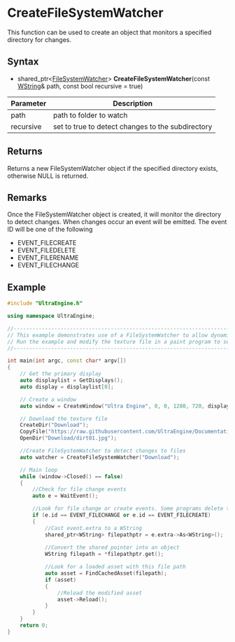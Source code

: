 # CreateFileSystemWatcher #
This function can be used to create an object that monitors a specified directory for changes.

## Syntax
- shared_ptr<[FileSystemWatcher](FileSystemWatcher.md)\> **CreateFileSystemWatcher**(const [WString](WString.md)& path, const bool recursive = true)

|Parameter|Description|
|---|---|
|path|path to folder to watch|
|recursive|set to true to detect changes to the subdirectory|

## Returns

Returns a new FileSystemWatcher object if the specified directory exists, otherwise NULL is returned.

## Remarks

Once the FileSystemWatcher object is created, it will monitor the directory to detect changes. When changes occur an event will be emitted. The event ID will be one of the following
- EVENT_FILECREATE
- EVENT_FILEDELETE
- EVENT_FILERENAME
- EVENT_FILECHANGE

## Example

```c++
#include "UltraEngine.h"

using namespace UltraEngine;

//---------------------------------------------------------------------------------------------------
// This example demonstrates use of a FileSystemWatcher to allow dynamic asset reloading.
// Run the example and modify the texture file in a paint program to see your changes appear as the program is running.
//---------------------------------------------------------------------------------------------------

int main(int argc, const char* argv[])
{
    // Get the primary display
    auto displaylist = GetDisplays();
    auto display = displaylist[0];

    // Create a window
    auto window = CreateWindow("Ultra Engine", 0, 0, 1280, 720, display, WINDOW_TITLEBAR | WINDOW_CENTER);

    // Download the texture file
    CreateDir("Download");
    CopyFile("https://raw.githubusercontent.com/UltraEngine/Documentation/master/Assets/Materials/Ground/dirt01.jpg", "Download/dirt01.jpg");
    OpenDir("Download/dirt01.jpg");

    //Create FileSystemWatcher to detect changes to files
    auto watcher = CreateFileSystemWatcher("Download");

    // Main loop
    while (window->Closed() == false)
    {
        //Check for file change events
        auto e = WaitEvent();

        //Look for file change or create events. Some programs delete the file and then recreate it when they save.
        if (e.id == EVENT_FILECHANGE or e.id == EVENT_FILECREATE)
        {
            //Cast event.extra to a WString   
            shared_ptr<WString> filepathptr = e.extra->As<WString>();
            
            //Convert the shared pointer into an object
            WString filepath = *filepathptr.get();

            //Look for a loaded asset with this file path
            auto asset = FindCachedAsset(filepath);
            if (asset)
            {
                //Reload the modified asset
                asset->Reload();
            }
        }
    }
    return 0;
}
```

